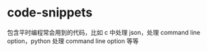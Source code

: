 # code-snippets

包含平时编程常会用到的代码，比如 c 中处理 json，处理 command line option，python
处理 command line option 等等


